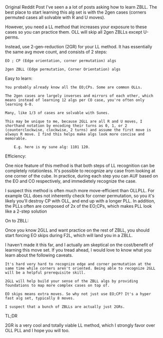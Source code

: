 Original Reddit Post
I've seen a a lot of posts asking how to learn ZBLL. The best place to start learning this alg set is with the 2gen cases (corners permuted cases all solvable with R and U moves).

However, you need a LL method that increases your exposure to these cases so you can practice them. OLL will skip all 2gen ZBLLs except U-perms.

Instead, use 2-gen-reduction (2GR) for your LL method. It has essentially the same avg move count, and consists of 2 steps:

    EO ; CP (Edge orientation, corner permutation) algs

    2gen ZBLL (Edge permutation, Corner Orientation) algs

Easy to learn:

    You probably already know all the EO;CPs. Some are common OLLs.

    The 2gen cases are largely inverses and mirrors of each other, which means instead of learning 12 algs per CO case, you're often only learning 6-8.

    Many, like 1/3 of cases are solvable with Sunes.

    This may be unique to me, because 2GLL are all R and U moves, I shorthand notation by encoding their turns as 0, 1, or 2 (counterclockwise, clockwise, 2 turns) and assume the first move is always R move. I find this helps make algs look more concise and memorable.

        E.g. here is my sune alg: 1101 120.

Efficiency:

One nice feature of this method is that both steps of LL recognition can be completely rotationless. It's possible to recognize any case from looking at one corner of the cube. In practice, during each step you can AUF based on the EO and CO respectively, and immedietely recognize the case.

I suspect this method is often much more move-efficient than OLLPLL. For example OLL does not inherently check for corner permutation, so you it's likely you'll destroy CP with OLL, and end up with a longer PLL. In addition, the PLLs often are composed of 2x of the EO;CPs, which makes PLL look like a 2-step solution

On to ZBLL:

Once you know 2GLL and want practice on the rest of ZBLL, you should start forcing EO skips during F2L, which will land you in a ZBLL.

I haven't made it this far, and I actually am skeptical on the cost/benefit of learning this move set. If you tread ahead, I would love to know what you learn about the following caveats.

    It's hard very hard to recognize edge and corner permutation at the same time while corners aren't oriented. Being able to recognize 2GLL will be a helpful prerequisite skill.

    2GLL will help build your sense of the ZBLL algs by providing foundations to map more complex cases on top of.

    EO skips means extra moves. So why not just use EO;CP? It's a hyper fast alg set, typically 8 moves.

    I suspect that a bunch of ZBLLs are actually just 2GRs.

TL;DR

2GR is a very cool and totally viable LL method, which I strongly favor over OLL PLL and I hope you will too.
